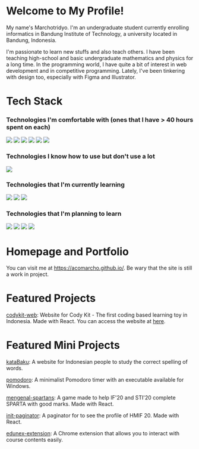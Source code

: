 # Welcome to My Profile!
My name's Marchotridyo. I'm an undergraduate student currently enrolling informatics in Bandung Institute of Technology, a university located in Bandung, Indonesia.

I'm passionate to learn new stuffs and also teach others. I have been teaching high-school and basic undergraduate mathematics and physics for a long time. In the programming world, I have quite a bit of interest in web development and in competitive programming. Lately, I've been tinkering with design too, especially with Figma and Illustrator.


# Tech Stack
### Technologies I'm comfortable with (ones that I have > 40 hours spent on each)
<img src="https://img.shields.io/badge/Python-FFD43B?style=for-the-badge&logo=python&logoColor=darkgreen" />
<img src="https://img.shields.io/badge/HTML5-E34F26?style=for-the-badge&logo=html5&logoColor=white" />
<img src="https://img.shields.io/badge/CSS3-1572B6?style=for-the-badge&logo=css3&logoColor=white" />
<img src="https://img.shields.io/badge/JavaScript-F7DF1E?style=for-the-badge&logo=javascript&logoColor=black"/>
<img src="https://img.shields.io/badge/figma-%23F24E1E.svg?style=for-the-badge&logo=figma&logoColor=white">
<img src="https://img.shields.io/badge/React-20232A?style=for-the-badge&logo=react&logoColor=61DAFB">

### Technologies I know how to use but don't use a lot
<img src="https://img.shields.io/badge/C%2B%2B-00599C?style=for-the-badge&logo=c%2B%2B&logoColor=white" />

### Technologies that I'm currently learning
<img src="https://img.shields.io/badge/adobeillustrator-%23FF9A00.svg?style=for-the-badge&logo=adobeillustrator&logoColor=white">
<img src="https://img.shields.io/badge/c-%2300599C.svg?style=for-the-badge&logo=c&logoColor=white">
<img src="https://img.shields.io/badge/java-%23ED8B00.svg?style=for-the-badge&logo=java&logoColor=white">

### Technologies that I'm planning to learn
<img src="https://img.shields.io/badge/Node.js-339933?style=for-the-badge&logo=nodedotjs&logoColor=white">
<img src="https://img.shields.io/badge/Express.js-000000?style=for-the-badge&logo=express&logoColor=white"/>
<img src="https://img.shields.io/badge/MongoDB-4EA94B?style=for-the-badge&logo=mongodb&logoColor=white">
<img src="https://img.shields.io/badge/Next-black?style=for-the-badge&logo=next.js&logoColor=white">

# Homepage and Portfolio
You can visit me at https://acomarcho.github.io/. Be wary that the site is still a work in project.

# Featured Projects
<a href="https://github.com/acomarcho/codykit-web">codykit-web</a>: Website for Cody Kit - The first coding based learning toy in Indonesia. Made with React. You can access the website at <a href="https://codykit.id/">here</a>.

# Featured Mini Projects
<a href="https://github.com/acomarcho/kataBaku">kataBaku</a>:  A website for Indonesian people to study the correct spelling of words.

<a href="https://github.com/acomarcho/pomodoro">pomodoro</a>: A minimalist Pomodoro timer with an executable available for Windows.

<a href="https://github.com/acomarcho/mengenal-spartans">mengenal-spartans</a>: A game made to help IF'20 and STI'20 complete SPARTA with good marks. Made with React.

<a href="https://github.com/acomarcho/init-paginator">init-paginator</a>: A paginator for to see the profile of HMIF 20. Made with React.

<a href="https://github.com/acomarcho/edunex-extension">edunex-extension</a>: A Chrome extension that allows you to interact with course contents easily.
	
